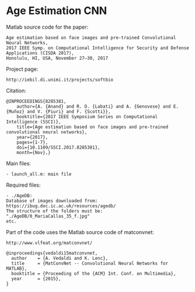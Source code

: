 # Age Estimation CNN

Matlab source code for the paper:

	Age estimation based on face images and pre-trained Convolutional Neural Networks, 
    2017 IEEE Symp. on Computational Intelligence for Security and Defense Applications (CISDA 2017),
    Honolulu, HI, USA, November 27–30, 2017
	
Project page:

	http://iebil.di.unimi.it/projects/softbio

Citation:

    @INPROCEEDINGS{8285381,
        author={A. {Anand} and R. D. {Labati} and A. {Genovese} and E. {Muñoz} and V. {Piuri} and F. {Scotti}},
        booktitle={2017 IEEE Symposium Series on Computational Intelligence (SSCI)},
        title={Age estimation based on face images and pre-trained convolutional neural networks},
        year={2017},
        pages={1-7},
        doi={10.1109/SSCI.2017.8285381},
        month={Nov},}

Main files:

    - launch_all.m: main file

Required files:

    - ./AgeDB: 
    Database of images downloaded from: 
    https://ibug.doc.ic.ac.uk/resources/agedb/
    The structure of the folders must be:
    "./AgeDB/0_MariaCallas_35_f.jpg"
    etc.

Part of the code uses the Matlab source code of matconvnet:

    http://www.vlfeat.org/matconvnet/
    
    @inproceedings{vedaldi15matconvnet,
      author    = {A. Vedaldi and K. Lenc},
      title     = {MatConvNet -- Convolutional Neural Networks for MATLAB},
      booktitle = {Proceeding of the {ACM} Int. Conf. on Multimedia},
      year      = {2015},
    }
	